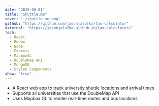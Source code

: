 ```yaml
---
date: "2019-08-01"
title: "Shuttle.me"
cover: "./shuttle-me.png"
github: "https://github.com/jasonjalufka/tax-calculator"
external: "https://jasonjalufka.github.io/tax-calculator/"
tech:
  - React
  - Redux
  - Node
  - Express
  - MapboxGL
  - DoubleMap API
  - MongoDB
  - Styled Components
show: "true"
---
```


- A React web app to track university shuttle locations and arrival times
- Supports all universities that use the DoubleMap API
- Uses Mapbox GL to render real-time routes and bus locations

